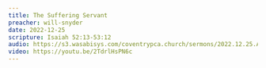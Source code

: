 ```yaml
---
title: The Suffering Servant
preacher: will-snyder
date: 2022-12-25
scripture: Isaiah 52:13-53:12
audio: https://s3.wasabisys.com/coventrypca.church/sermons/2022.12.25.A The Suffering Servant - Will Snyder.mp3
video: https://youtu.be/2TdrlHsPN6c
---
```

